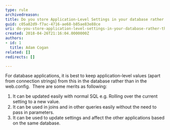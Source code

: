 ```yaml
---
type: rule
archivedreason: 
title: Do you store Application-Level Settings in your database rather than configuration files when possible?
guid: c05a82d9-f7ac-4716-ae68-b85ae83e88ce
uri: do-you-store-application-level-settings-in-your-database-rather-than-configuration-files-when-possible
created: 2018-04-26T21:16:04.0000000Z
authors:
- id: 1
  title: Adam Cogan
related: []
redirects: []

---
```


For database applications, it is best to keep application-level values (apart from connection strings) from this in the database rather than in the web.config.  There are some merits as following:


<!--endintro-->

1. It can be updated easily with normal SQL e.g. Rolling over the current setting to a new value.
2. It can be used in joins and in other queries easily without the need to pass in parameters.
3. It can be used to update settings and affect the other applications based on the same database.

